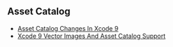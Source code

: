 ## Asset Catalog
- [Asset Catalog Changes In Xcode 9](http://martiancraft.com/blog/2017/06/xcode9-assets/)
- [Xcode 9 Vector Images And Asset Catalog Support](https://useyourloaf.com/blog/xcode-9-vector-images/)
